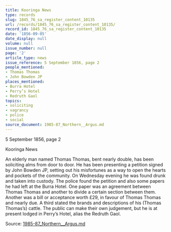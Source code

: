 ```yaml
---
title: Kooringa News
type: records
slug: 1845_76_sa_register_content_10135
url: /records/1845_76_sa_register_content_10135/
record_id: 1845_76_sa_register_content_10135
date: '1856-09-05'
date_display: null
volume: null
issue_number: null
page: '2'
article_type: news
issue_reference: 5 September 1856, page 2
people_mentioned:
- Thomas Thomas
- John Bowden JP
places_mentioned:
- Burra Hotel
- Perry’s Hotel
- Redruth Gaol
topics:
- soliciting
- vagrancy
- police
- social
source_document: 1985-87_Northern__Argus.md
---
```


5 September 1856, page 2

Kooringa News

An elderly man named Thomas Thomas, bent nearly double, has been soliciting alms from door to door.  He has been presenting a petition signed by John Bowden JP, setting out his misfortunes as a way to open the hearts and pockets of the community.  On Wednesday evening he was found drunk and taken into custody.  The police found the petition and also some papers he had left at the Burra Hotel.  One paper was an agreement between Thomas Thomas and another to divide a certain section between them.  Another was a bill or acceptance worth £29, in favour of Thomas Thomas and nearly due.  A third stated the brands and descriptions of his (Thomas Thomas’s) cattle.  The public can make their own judgement, but he is at present lodged in Perry’s Hotel, alias the Redruth Gaol.

Source: [1985-87_Northern__Argus.md](/downloads/markdown/1985-87_Northern__Argus.md)
